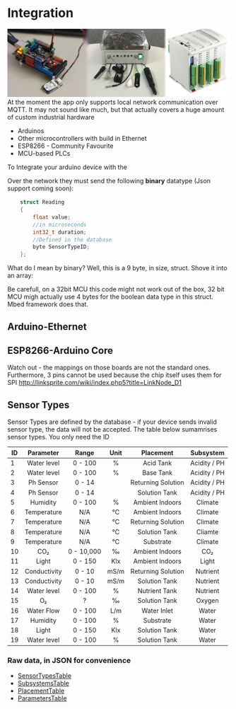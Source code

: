 # Integration
![TypicalMess](/Images/EquipmentOverview.JPG)
At the moment the app only supports local network communication over MQTT. 
It may not sound like much, but that actually covers a huge amount of custom industrial hardware
* Arduinos 
* Other microcontrollers with build in Ethernet
* ESP8266 - Community Favourite
* MCU-based PLCs



To Integrate your arduino device with the 

Over the network they must send the following **binary** datatype (Json support coming soon): 
```C
	struct Reading
	{
		float value;
		//in microseconds
		int32_t duration;
		//Defined in the database
		byte SensorTypeID;
	};
```

What do I mean by binary? Well, this is a 9 byte, in size, struct. Shove it into an array: 

Be carefull, on a 32bit MCU this code might not work out of the box, 32 bit MCU migh actually use 4 bytes for the 
boolean data type in this struct. Mbed framework does that. 

## Arduino-Ethernet

## ESP8266-Arduino Core

Watch out - the mappings on those boards are not the standard ones.
Furthermore, 3 pins cannot be used because the chip itself uses them for SPI
http://linksprite.com/wiki/index.php5?title=LinkNode_D1


## Sensor Types
Sensor Types are defined by the database - if your device sends invalid sensor type, the 
data will not be accepted. The table below sumamrises sensor types. You only need the ID 

| ID |  Parameter  | Range   	| Unit | Placement          	| Subsystem     |
|----|:-----------:|:----------:|:----:|:----------------------:|:-------------:|
| 1  | Water level | 0 - 100  	| %    | Acid Tank          	| Acidity / PH  |
| 2  | Water level | 0 - 100  	| %    | Base Tank	      		| Acidity / PH  |
| 3  | Ph Sensor   | 0 - 14   	|      | Returning Solution 	| Acidity / PH  |
| 4  | Ph Sensor   | 0 - 14   	|      | Solution Tank  	  	| Acidity / PH  |
| 5  | Humidity	   | 0 - 100  	| %    | Ambient Indoors		| Climate		|
| 6  | Temperature |  N/A	  	| ℃   | Ambient Indoors			| Climate	    |
| 7  | Temperature |  N/A 	  	| ℃   | Returning Solution		| Climate	    |
| 8  | Temperature |  N/A 	  	| ℃   | Solution Tank			| Cliamte	    |
| 9  | Temperature |  N/A 	  	| ℃   | Substrate				| Climate       |
| 10 | CO₂ 		   | 0 - 10,000	| ‰    | Ambient Indoors		| CO₂		    |
| 11 | Light	   | 0 - 150	| Klx  | Ambient Indoors		| Light 	    |
| 12 | Conductivity| 0 - 10  	| mS/m | Returning Solution		| Nutrient	    |
| 13 | Conductivity| 0 - 10  	| mS/m | Solution Tank			| Nutrient      |
| 14 | Water level | 0 - 100  	| %    | Nutrient Tank			| Nutrient      |
| 15 | O₂		   | ?       	| ‰    | Solution Tank			| Oxygen        |
| 16 | Water Flow  | 0 - 100  	| L/m  | Water Inlet			| Water         |
| 17 | Humidity    | 0 - 100  	| %    | Substrate				| Water         |
| 18 | Light	   |  0 - 150	| Klx  | Solution Tank			| Water         |
| 19 | Water level | 0 - 100  	| %    | Solution Tank			| Water         |

### Raw data, in JSON for convenience
* [SensorTypesTable](/docs/SensorTypesTable.json)
* [SubsystemsTable](/docs/SubsystemsTable.json)
* [PlacementTable](/docs/PlacementTable.json)
* [ParametersTable](/docs/ParametersTable.json)
